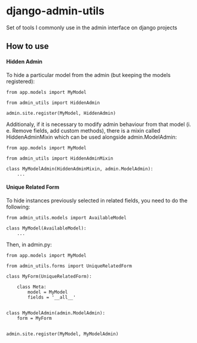 # django-admin-utils

Set of tools I commonly use in the admin interface on django projects

## How to use

#### Hidden Admin

To hide a particular model from the admin (but keeping the models registered):

    from app.models import MyModel

    from admin_utils import HiddenAdmin

    admin.site.register(MyModel, HiddenAdmin)

Additionaly, if it is necessary to modify admin behaviour from that model (i. e. Remove fields, add custom methods), there is a mixin called HiddenAdminMixin which can be used alongside admin.ModelAdmin:

    from app.models import MyModel

    from admin_utils import HiddenAdminMixin

    class MyModelAdmin(HiddenAdminMixin, admin.ModelAdmin):
        ...

#### Unique Related Form

To hide instances previously selected in related fields, you need to do the following:

    from admin_utils.models import AvailableModel

    class MyModel(AvailableModel):
        ...

Then, in admin.py:

    from app.models import MyModel

    from admin_utils.forms import UniqueRelatedForm

    class MyForm(UniqueRelatedForm):

        class Meta:
            model = MyModel
            fields = '__all__'


    class MyModelAdmin(admin.ModelAdmin):
        form = MyForm


    admin.site.register(MyModel, MyModelAdmin)
